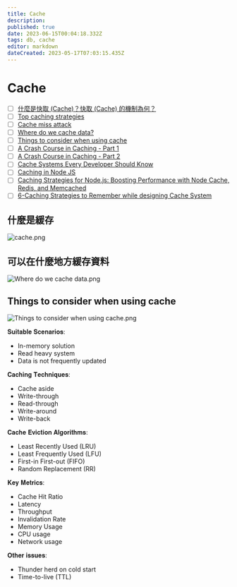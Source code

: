 ```yaml
---
title: Cache
description: 
published: true
date: 2023-06-15T00:04:18.332Z
tags: db, cache
editor: markdown
dateCreated: 2023-05-17T07:03:15.435Z
---
```


# Cache
- [ ] [什麼是快取 (Cache)？快取 (Cache) 的機制為何？](https://www.explainthis.io/zh-hant/interview-guides/backend/cache-mechanism)
- [ ] [Top caching strategies](https://blog.bytebytego.com/p/top-caching-strategies?utm_source=profile&utm_medium=reader2)
- [ ] [Cache miss attack](https://blog.bytebytego.com/p/cache-miss-attack?utm_source=profile&utm_medium=reader2)
- [ ] [Where do we cache data?](https://blog.bytebytego.com/p/ep-38-where-do-we-cache-data?utm_source=profile&utm_medium=reader2)
- [ ] [Things to consider when using cache](https://blog.bytebytego.com/p/ep46-step-by-step-guide-on-system?utm_source=profile&utm_medium=reader2)
- [ ] [A Crash Course in Caching - Part 1](https://blog.bytebytego.com/p/a-crash-course-in-caching-part-1?utm_source=profile&utm_medium=reader2)
- [ ] [A Crash Course in Caching - Part 2](https://blog.bytebytego.com/p/a-crash-course-in-caching-part-2?utm_source=profile&utm_medium=reader2)
- [ ] [Cache Systems Every Developer Should Know](https://www.youtube.com/watch?time_continue=98&v=dGAgxozNWFE&embeds_referring_euri=https%3A%2F%2Fblog.bytebytego.com%2F&feature=emb_title&ab_channel=ByteByteGo)
- [ ] [Caching in Node JS](https://medium.com/@adarsh_d/chingcaching-in-node-js-5caa040d0ad8)
- [ ] [Caching Strategies for Node.js: Boosting Performance with Node Cache, Redis, and Memcached](https://singh-sandeep.medium.com/caching-strategies-for-node-js-boosting-performance-with-node-cache-redis-and-memcached-cc148a978a32)
- [ ] [6-Caching Strategies to Remember while designing Cache System](https://javascript.plainenglish.io/6-caching-strategies-to-remember-while-designing-cache-system-da058a3757cf)
## 什麼是緩存

![cache.png](http://192.168.25.60:8000/files/file_storage/72d1ff10.png)

## 可以在什麼地方緩存資料

![Where do we cache data.png](http://192.168.25.60:8000/files/file_storage/4ccf9db2.png)

## Things to consider when using cache

![Things to consider when using cache.png](http://192.168.25.60:8000/files/file_storage/958bbea8.png)

𝐒𝐮𝐢𝐭𝐚𝐛𝐥𝐞 𝐒𝐜𝐞𝐧𝐚𝐫𝐢𝐨𝐬:
- In-memory solution
- Read heavy system
- Data is not frequently updated

𝐂𝐚𝐜𝐡𝐢𝐧𝐠 𝐓𝐞𝐜𝐡𝐧𝐢𝐪𝐮𝐞𝐬:
- Cache aside
- Write-through
- Read-through
- Write-around
- Write-back

𝐂𝐚𝐜𝐡𝐞 𝐄𝐯𝐢𝐜𝐭𝐢𝐨𝐧 𝐀𝐥𝐠𝐨𝐫𝐢𝐭𝐡𝐦𝐬:
- Least Recently Used (LRU)
- Least Frequently Used (LFU)
- First-in First-out (FIFO)
- Random Replacement (RR)

𝐊𝐞𝐲 𝐌𝐞𝐭𝐫𝐢𝐜𝐬:
- Cache Hit Ratio
- Latency
- Throughput
- Invalidation Rate
- Memory Usage
- CPU usage
- Network usage

𝐎𝐭𝐡𝐞𝐫 𝐢𝐬𝐬𝐮𝐞𝐬:
- Thunder herd on cold start
- Time-to-live (TTL)